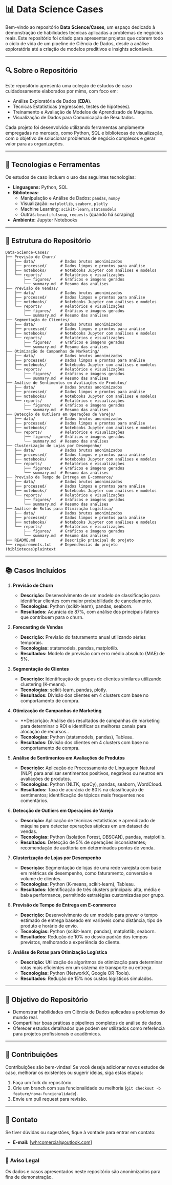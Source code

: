# 📊 **Data Science Cases**  

Bem-vindo ao repositório **Data Science/Cases**, um espaço dedicado à demonstração de habilidades técnicas aplicadas a problemas de negócios reais. Este repositório foi criado para apresentar projetos que cobrem todo o ciclo de vida de um pipeline de Ciência de Dados, desde a análise exploratória até a criação de modelos preditivos e insights acionáveis.  

---

## 🔍 **Sobre o Repositório**  

Este repositório apresenta uma coleção de estudos de caso cuidadosamente elaborados por mims, com foco em:  
- Análise Exploratória de Dados (**EDA**).  
- Técnicas Estatísticas (regressões, testes de hipóteses).  
- Treinamento e Avaliação de Modelos de Aprendizado de Máquina.  
- Visualização de Dados para Comunicação de Resultados.  

Cada projeto foi desenvolvido utilizando ferramentas amplamente empregadas no mercado, como Python, SQL e bibliotecas de visualização, com o objetivo de solucionar problemas de negócio complexos e gerar valor para as organizações.  

---

## 🚀 **Tecnologias e Ferramentas**  

Os estudos de caso incluem o uso das seguintes tecnologias:  
- **Linguagens:** Python, SQL  
- **Bibliotecas:**  
  - Manipulação e Análise de Dados: `pandas`, `numpy`  
  - Visualização: `matplotlib`, `seaborn`, `plotly`  
  - Machine Learning: `scikit-learn`, `statsmodels`  
  - Outras: `beautifulsoup`, `requests` (quando há scraping)  
- **Ambiente:** Jupyter Notebooks  

---

## 📂 **Estrutura do Repositório**  
```plaintext
Data-Science-Cases/
├── Previsão de Churn/  
│   ├── data/           # Dados brutos anonimizados
│   ├── processed/      # Dados limpos e prontos para análise
│   ├── notebooks/      # Notebooks Jupyter com análises e modelos
│   └── reports/        # Relatórios e visualizações
│       ├── figures/    # Gráficos e imagens gerados
│       └── summary.md  # Resumo das análises
├── Previsão de Vendas/  
│   ├── data/           # Dados brutos anonimizados
│   ├── processed/      # Dados limpos e prontos para análise
│   ├── notebooks/      # Notebooks Jupyter com análises e modelos
│   └── reports/        # Relatórios e visualizações
│       ├── figures/    # Gráficos e imagens gerados
│       └── summary.md  # Resumo das análises
├── Segmentação de Clientes/  
│   ├── data/           # Dados brutos anonimizados
│   ├── processed/      # Dados limpos e prontos para análise
│   ├── notebooks/      # Notebooks Jupyter com análises e modelos
│   └── reports/        # Relatórios e visualizações
│       ├── figures/    # Gráficos e imagens gerados
│       └── summary.md  # Resumo das análises
├── Otimização de Campanhas de Marketing/  
│   ├── data/           # Dados brutos anonimizados
│   ├── processed/      # Dados limpos e prontos para análise
│   ├── notebooks/      # Notebooks Jupyter com análises e modelos
│   └── reports/        # Relatórios e visualizações
│       ├── figures/    # Gráficos e imagens gerados
│       └── summary.md  # Resumo das análises
├── Análise de Sentimentos em Avaliações de Produtos/  
│   ├── data/           # Dados brutos anonimizados
│   ├── processed/      # Dados limpos e prontos para análise
│   ├── notebooks/      # Notebooks Jupyter com análises e modelos
│   └── reports/        # Relatórios e visualizações
│       ├── figures/    # Gráficos e imagens gerados
│       └── summary.md  # Resumo das análises
├── Detecção de Outliers em Operações de Varejo/  
│   ├── data/           # Dados brutos anonimizados
│   ├── processed/      # Dados limpos e prontos para análise
│   ├── notebooks/      # Notebooks Jupyter com análises e modelos
│   └── reports/        # Relatórios e visualizações
│       ├── figures/    # Gráficos e imagens gerados
│       └── summary.md  # Resumo das análises
├── Clusterização de Lojas por Desempenho/  
│   ├── data/           # Dados brutos anonimizados
│   ├── processed/      # Dados limpos e prontos para análise
│   ├── notebooks/      # Notebooks Jupyter com análises e modelos
│   └── reports/        # Relatórios e visualizações
│       ├── figures/    # Gráficos e imagens gerados
│       └── summary.md  # Resumo das análises
├── Previsão de Tempo de Entrega em E-commerce/  
│   ├── data/           # Dados brutos anonimizados
│   ├── processed/      # Dados limpos e prontos para análise
│   ├── notebooks/      # Notebooks Jupyter com análises e modelos
│   └── reports/        # Relatórios e visualizações
│       ├── figures/    # Gráficos e imagens gerados
│       └── summary.md  # Resumo das análises
├── Análise de Rotas para Otimização Logística/  
│   ├── data/           # Dados brutos anonimizados
│   ├── processed/      # Dados limpos e prontos para análise
│   ├── notebooks/      # Notebooks Jupyter com análises e modelos
│   └── reports/        # Relatórios e visualizações
│       ├── figures/    # Gráficos e imagens gerados
│       └── summary.md  # Resumo das análises
├── README.md           # Descrição principal do projeto
└── requirements.txt    # Dependências do projeto (bibliotecas)plaintext
```
---

## 📚 **Casos Incluídos**  

1. **Previsão de Churn**  
   - **Descrição:** Desenvolvimento de um modelo de classificação para identificar clientes com maior probabilidade de cancelamento.  
   - **Tecnologias:** Python (scikit-learn), pandas, seaborn.  
   - **Resultados:** Acurácia de 87%, com análise dos principais fatores que contribuem para o churn.  

2. **Forecasting de Vendas**  
   - **Descrição:** Previsão do faturamento anual utilizando séries temporais.  
   - **Tecnologias:** statsmodels, pandas, matplotlib.  
   - **Resultados:** Modelo de previsão com erro médio absoluto (MAE) de 5%.  

3. **Segmentação de Clientes**  
   - **Descrição:** Identificação de grupos de clientes similares utilizando clustering (K-means).  
   - **Tecnologias:** scikit-learn, pandas, plotly.  
   - **Resultados:** Divisão dos clientes em 4 clusters com base no comportamento de compra.
  
4. **Otimização de Campanhas de Marketing**  
   - **Descrição: Análise dos resultados de campanhas de marketing para determinar o ROI e identificar os melhores canais para alocação de recursos..  
   - **Tecnologias:** Python (statsmodels, pandas), Tableau.  
   - **Resultados:** Divisão dos clientes em 4 clusters com base no comportamento de compra.  

5. **Análise de Sentimentos em Avaliações de Produtos**  
   - **Descrição:** Aplicação de Processamento de Linguagem Natural (NLP) para analisar sentimentos positivos, negativos ou neutros em avaliações de produtos.  
   - **Tecnologias:** Python (NLTK, spaCy), pandas, seaborn, WordCloud.  
   - **Resultados:** Taxa de acurácia de 80% na classificação de sentimentos; identificação de tópicos mais frequentes nos comentários.

6. **Detecção de Outliers em Operações de Varejo**  
   - **Descrição:** Aplicação de técnicas estatísticas e aprendizado de máquina para detectar operações atípicas em um dataset de vendas.  
   - **Tecnologias:** Python (Isolation Forest, DBSCAN), pandas, matplotlib.  
   - **Resultados:** Detecção de 5% de operações inconsistentes; recomendação de auditoria em determinados pontos de venda.

7. **Clusterização de Lojas por Desempenho**  
   - **Descrição:** Segmentação de lojas de uma rede varejista com base em métricas de desempenho, como faturamento, conversão e volume de clientes.  
   - **Tecnologias:** Python (K-means, scikit-learn), Tableau.  
   - **Resultados:** Identificação de três clusters principais: alta, média e baixa performance, permitindo estratégias customizadas por grupo.  

8. **Previsão de Tempo de Entrega em E-commerce**  
   - **Descrição:** Desenvolvimento de um modelo para prever o tempo estimado de entrega baseado em variáveis como distância, tipo de produto e horário de envio.  
   - **Tecnologias:** Python (scikit-learn, pandas), matplotlib, seaborn.  
   - **Resultados:** Redução de 10% no desvio padrão dos tempos previstos, melhorando a experiência do cliente.

9. **Análise de Rotas para Otimização Logística**  
   - **Descrição:** Utilização de algoritmos de otimização para determinar rotas mais eficientes em um sistema de transporte ou entrega.  
   - **Tecnologias:** Python (NetworkX, Google OR-Tools).  
   - **Resultados:** Redução de 15% nos custos logísticos simulados.
             
---

## 🎯 **Objetivo do Repositório**  

- Demonstrar habilidades em Ciência de Dados aplicadas a problemas do mundo real.  
- Compartilhar boas práticas e pipelines completos de análise de dados.  
- Oferecer estudos detalhados que podem ser utilizados como referência para projetos profissionais e acadêmicos.  

---

## 🤝 **Contribuições**  

Contribuições são bem-vindas! Se você deseja adicionar novos estudos de caso, melhorar os existentes ou sugerir ideias, siga estas etapas:  
1. Faça um fork do repositório.  
2. Crie um branch com sua funcionalidade ou melhoria (`git checkout -b feature/nova-funcionalidade`).  
3. Envie um pull request para revisão.  

---

## 📧 **Contato**  

Se tiver dúvidas ou sugestões, fique à vontade para entrar em contato:  
- **E-mail:** [whrcomercial@outlook.com] 

---

### 🚨 **Aviso Legal**  
Os dados e casos apresentados neste repositório são anonimizados para fins de demonstração.  
